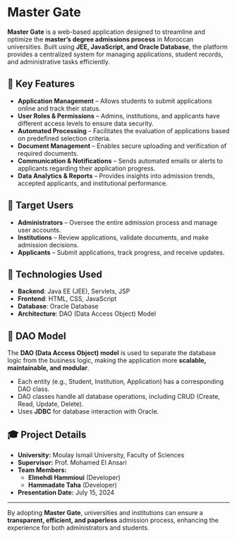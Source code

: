 # Master Gate

**Master Gate** is a web-based application designed to streamline and optimize the **master’s degree admissions process** in Moroccan universities. Built using **JEE, JavaScript, and Oracle Database**, the platform provides a centralized system for managing applications, student records, and administrative tasks efficiently.

## 🚀 Key Features

- **Application Management** – Allows students to submit applications online and track their status.  
- **User Roles & Permissions** – Admins, institutions, and applicants have different access levels to ensure data security.  
- **Automated Processing** – Facilitates the evaluation of applications based on predefined selection criteria.  
- **Document Management** – Enables secure uploading and verification of required documents.  
- **Communication & Notifications** – Sends automated emails or alerts to applicants regarding their application progress.  
- **Data Analytics & Reports** – Provides insights into admission trends, accepted applicants, and institutional performance.  

## 👥 Target Users

- **Administrators** – Oversee the entire admission process and manage user accounts.  
- **Institutions** – Review applications, validate documents, and make admission decisions.  
- **Applicants** – Submit applications, track progress, and receive updates.  

## 📌 Technologies Used

- **Backend**: Java EE (JEE), Servlets, JSP  
- **Frontend**: HTML, CSS, JavaScript  
- **Database**: Oracle Database  
- **Architecture**: DAO (Data Access Object) Model  

## 🎯 DAO Model  

The **DAO (Data Access Object) model** is used to separate the database logic from the business logic, making the application more **scalable, maintainable, and modular**.  
- Each entity (e.g., Student, Institution, Application) has a corresponding DAO class.  
- DAO classes handle all database operations, including CRUD (Create, Read, Update, Delete).  
- Uses **JDBC** for database interaction with Oracle.  

## 🎓 Project Details  

- **University:** Moulay Ismail University, Faculty of Sciences  
- **Supervisor:** Prof. Mohamed El Ansari  
- **Team Members:**  
  - **Elmehdi Hammioui** (Developer)  
  - **Hammadate Taha** (Developer)  
- **Presentation Date:** July 15, 2024  

---

By adopting **Master Gate**, universities and institutions can ensure a **transparent, efficient, and paperless** admission process, enhancing the experience for both administrators and students.  

